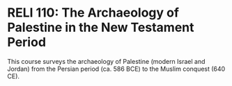 # RELI 110: The Archaeology of Palestine in the New Testament Period

This course surveys the archaeology of Palestine (modern Israel and Jordan) from the Persian period (ca. 586 BCE) to the Muslim conquest (640 CE).